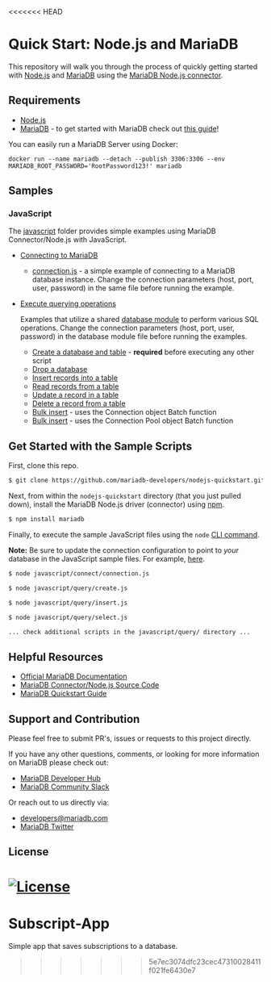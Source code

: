 <<<<<<< HEAD
# Quick Start: Node.js and MariaDB

This repository will walk you through the process of quickly getting started with [Node.js](https://nodejs.org) and [MariaDB](https://github.com/mariadb-developers/mariadb-getting-started) using the [MariaDB Node.js connector](https://github.com/mariadb-corporation/mariadb-connector-nodejs).

## Requirements 

* [Node.js](https://nodejs.org/en/download/)
* [MariaDB](https://mariadb.com) - to get started with MariaDB check out [this guide](https://github.com/mariadb-developers/mariadb-getting-started)!

You can easily run a MariaDB Server using Docker:

```Shell
docker run --name mariadb --detach --publish 3306:3306 --env MARIADB_ROOT_PASSWORD='RootPassword123!' mariadb
```

## Samples

### JavaScript

The [javascript](javascript) folder provides simple examples using MariaDB Connector/Node.js with JavaScript.

* [Connecting to MariaDB](javascript/connect)
    * [connection.js](javascript/connect/connection.js) - a simple example of connecting to a MariaDB database instance. Change the connection parameters (host, port, user, password) in the same file before running the example.

* [Execute querying operations](javascript/query)

    Examples that utilize a shared [database module](javascript/query/db.js) to perform various SQL operations. Change the connection parameters (host, port, user, password) in the database module file before running the examples.

    * [Create a database and table](javascript/query/create.js) - **required** before executing any other script
    * [Drop a database](javascript/query/drop.js)
    * [Insert records into a table](javascript/query/insert.js)
    * [Read records from a table](javascript/query/read.js)
    * [Update a record in a table](javascript/query/update.js)
    * [Delete a record from a table](javascript/query/delete.js)
    * [Bulk insert](javascript/query/batch_insert.js) - uses the Connection object Batch function
    * [Bulk insert](javascript/query/batch_insert.js) -  uses the Connection Pool object Batch function
    

## Get Started with the Sample Scripts

First, clone this repo.

```bash
$ git clone https://github.com/mariadb-developers/nodejs-quickstart.git
```

Next, from within the `nodejs-quickstart` directory (that you just pulled down), install the MariaDB Node.js driver (connector) using [npm](npmjs.com).


```bash
$ npm install mariadb
```

Finally, to execute the sample JavaScript files using the `node` [CLI command](https://nodejs.org/api/cli.html).

**Note:** Be sure to update the connection configuration to point to _your_ database in the JavaScript sample files. For example, [here](javascript/connect/connection.js#L7-L12).

```bash 
$ node javascript/connect/connection.js

$ node javascript/query/create.js

$ node javascript/query/insert.js

$ node javascript/query/select.js

... check additional scripts in the javascript/query/ directory ...
```

## Helpful Resources

* [Official MariaDB Documentation](https://mariadb.com/docs)
* [MariaDB Connector/Node.js Source Code](https://github.com/mariadb-corporation/mariadb-connector-nodejs)
* [MariaDB Quickstart Guide](https://github.com/mariadb-developers/mariadb-getting-started)

## Support and Contribution

Please feel free to submit PR's, issues or requests to this project directly.

If you have any other questions, comments, or looking for more information on MariaDB please check out:

* [MariaDB Developer Hub](https://mariadb.com/developers)
* [MariaDB Community Slack](https://r.mariadb.com/join-community-slack)

Or reach out to us directly via:

* [developers@mariadb.com](mailto:developers@mariadb.com)
* [MariaDB Twitter](https://twitter.com/mariadb)

## License <a name="license"></a>
[![License](https://img.shields.io/badge/License-MIT-blue.svg?style=plastic)](https://opensource.org/licenses/MIT)
=======
# Subscript-App
Simple app that saves subscriptions to a database.
>>>>>>> 5e7ec3074dfc23cec47310028411f021fe6430e7
